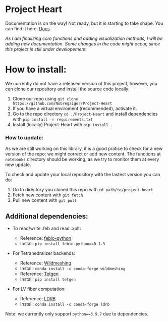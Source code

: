 # Project Heart

Documentation is on the way! Not ready, but it is starting to take shape. You can find it here: [Docs](nobregaigor.github.io/project-heart/)

_As I am finalizing core functions and adding visualization methods, I will be adding new documentation. Some changes in the code might occur, since this project is still under developement._

# How to install:

We currently do not have a released version of this project, however, you can clone our repository and install the source code locally:

1. Clone our repo using `git clone https://github.com/Nobregaigor/Project-Heart`
2. If you have a virtual enviroment (recommended), activate it.
3. Go to the repo directory `cd ./Project-Heart` and install dependencies with `pip install -r requirements.txt`
4. Install (locally) Project-Heart with `pip install .`

### How to update:

As we are still working on this library, it is a good pratice to check for a new version of the repo; we might correct or add new content. The functions at `notebooks` directory should be working, as we try to monitor them at every new update.

To check and update your local repository with the lastest version you can do:

1. Go to directory you cloned this repo with `cd path/to/project-heart`
2. Fetch new content with `git fetch`
3. Pull new content with `git pull`


## Additional dependencies:

- To read/write .feb and read .xplt:

  - Reference: [febio-python](https://github.com/Nobregaigor/febio-python)
  - Install: `pip install febio-python==0.1.3`

- For Tetrahedralizer backends:

  - Reference: [Wildmeshing](https://wildmeshing.github.io/python/)
  - Install: `conda install -c conda-forge wildmeshing`
  - Reference: [Tetgen](https://tetgen.pyvista.org/)
  - Install: `pip install tetgen`

- For LV fiber computation:
  - Reference: [LDRB](https://github.com/finsberg/ldrb/)
  - Install: `conda install -c conda-forge ldrb`

Note: we currently only support `python==3.9.7` due to dependencies.

